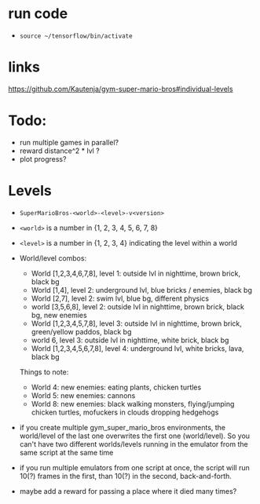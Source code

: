 

# run code

- `source ~/tensorflow/bin/activate`

# links
https://github.com/Kautenja/gym-super-mario-bros#individual-levels

# Todo:
- run multiple games in parallel?
- reward distance^2 * lvl ?
- plot progress?

# Levels
- `SuperMarioBros-<world>-<level>-v<version>`
- `<world>` is a number in {1, 2, 3, 4, 5, 6, 7, 8}
- `<level>` is a number in {1, 2, 3, 4} indicating the level within a world
- World/level combos:
    - World [1,2,3,4,6,7,8], level 1: outside lvl in nighttime, brown brick, black bg
    - World [1,4], level 2: underground lvl, blue bricks / enemies, black bg
    - World [2,7], level 2: swim lvl, blue bg, different physics
    - world [3,5,6,8], level 2: outside lvl in nighttime, brown brick, black bg, new enemies
    - World [1,2,3,4,5,7,8], level 3: outside lvl in nighttime, brown brick, green/yellow paddos, black bg
    - world 6, level 3: outside lvl in nighttime, white brick, black bg
    - World [1,2,3,4,5,6,7,8], level 4: underground lvl, white bricks, lava, black bg

    Things to note:
    - World 4: new enemies: eating plants, chicken turtles
    - World 5: new enemies: cannons
    - World 8: new enemies: black walking monsters, flying/jumping chicken turtles, mofuckers in clouds dropping hedgehogs
- if you create multiple gym_super_mario_bros environments, the world/level of the last one overwrites the first one (world/level).
So you can't have two different worlds/levels running in the emulator from the same script at the same time
- if you run multiple emulators from one script at once, the script will run 10(?) frames in the first, than 10(?) in the second, back-and-forth.
- maybe add a reward for passing a place where it died many times?
